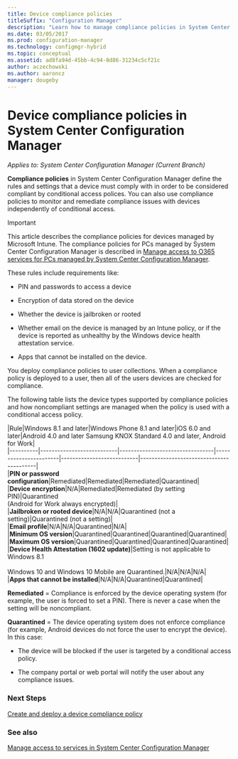 ```yaml
---
title: Device compliance policies
titleSuffix: "Configuration Manager"
description: "Learn how to manage compliance policies in System Center Configuration Manager to make devices compliant with conditional access polices."
ms.date: 03/05/2017
ms.prod: configuration-manager
ms.technology: configmgr-hybrid
ms.topic: conceptual
ms.assetid: ad8fa94d-45bb-4c94-8d86-31234c5cf21c
author: aczechowski
ms.author: aaroncz
manager: dougeby
---
```

# Device compliance policies in System Center Configuration Manager

*Applies to: System Center Configuration Manager (Current Branch)*

**Compliance policies** in System Center Configuration Manager define the rules and settings that a device must comply with in order to be considered compliant by conditional access polices. You can also use compliance policies to monitor and remediate compliance issues with devices independently of conditional access.  


> [!IMPORTANT]  
>  This article describes the compliance policies for devices managed by Microsoft Intune.    The compliance policies for PCs managed by System Center Configuration Manager is described in [Manage access to O365 services for PCs managed by System Center Configuration Manager](../../protect/deploy-use/manage-access-to-o365-services-for-pcs-managed-by-sccm.md).  

 These rules include requirements like:  

-   PIN and passwords to access a device

-   Encryption of data stored on the device

-   Whether the device is jailbroken or rooted  

-   Whether email on the device is managed by an Intune policy, or if the device is reported as unhealthy by the Windows device health attestation service.
-   Apps that cannot be installed on the device.


 You deploy compliance policies to user collections. When a compliance policy is deployed to a user, then all of the users devices are checked for compliance.  

 The following table lists the device types supported by compliance policies and how noncompliant settings are managed when the policy is used with a conditional access policy.  

|Rule|Windows 8.1 and later|Windows Phone 8.1 and later|iOS 6.0 and later|Android 4.0 and later Samsung KNOX Standard 4.0 and later, Android for Work|  
|----------|---------------------------|---------------------------------|-----------------------|---------------------------|-----------------------------------------|  
|**PIN or password configuration**|Remediated|Remediated|Remediated|Quarantined|  
|**Device encryption**|N/A|Remediated|Remediated (by setting PIN)|Quarantined<br>(Android for Work always encrypted)|  
|**Jailbroken or rooted device**|N/A|N/A|Quarantined (not a setting)|Quarantined (not a setting)|  
|**Email profile**|N/A|N/A|Quarantined|N/A|  
|**Minimum OS version**|Quarantined|Quarantined|Quarantined|Quarantined|  
|**Maximum OS version**|Quarantined|Quarantined|Quarantined|Quarantined|  
|**Device Health Attestation (1602 update)**|Setting is not applicable to Windows 8.1<br /><br /> Windows 10 and Windows 10 Mobile are Quarantined.|N/A|N/A|N/A|  
|**Apps that cannot be installed**|N/A|N/A|Quarantined|Quarantined|

 **Remediated** = Compliance is enforced by the device operating system (for example, the user is forced to set a PIN).  There is never a case when the setting will be noncompliant.  

 **Quarantined** = The device operating system does not enforce compliance (for example, Android devices do not force the user to encrypt the device).  In this case:  

-   The device will be blocked if the user is targeted by a conditional access policy.  

-   The company portal or web portal will notify the user about any compliance issues.  


### Next Steps  
[Create and deploy a device compliance policy](create-compliance-policy.md)
### See also  
 [Manage access to services in System Center Configuration Manager](../../protect/deploy-use/manage-access-to-services.md)
